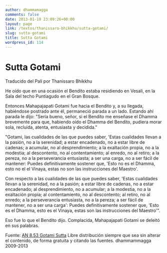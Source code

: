 ```yaml
---
author: dhammamagga
comments: false
date: 2013-01-19 23:09:26+00:00
layout: page
link: /textos/thanissaro-bhikkhu/sutta-gotami/
slug: sutta-gotami
title: Sutta Gotami
wordpress_id: 114
---
```





# Sutta Gotami




Traducido del Pali por Thanissaro Bhikkhu<!-- more -->




He oído que en una ocasión el Bendito estaba residiendo en Vesali, en la Sala del techo Puntiagudo en el Gran Bosque.








Entonces Mahapajapati Gotami fue hacia el Bendito y, a su llegada, habiéndose postrado ante él, permaneció parada a un lado. Estando ahí parada le dijo: "Sería bueno, señor, si el Bendito me enseñase el Dhamma brevemente para que, habiendo oído el Dhamma del Bendito, pudiera morar sola, recluida, atenta, entusiasta y decidida."


"Gotami, las cualidades de las que puedes saber, 'Estas cualidades llevan a la pasión, no a la serenidad; a estar encadenado, no a estar libre de cadenas; a acumular, no al desprendimiento; a la exaltación propia, no a la modestia; al descontento, no al contentamiento; al enredo, no al retiro; a la pereza, no a la perseverancia entusiasta; a ser una carga, no a ser fácil de mantener: Puedes definitivamente sostener que, 'Esto no es el Dhamma, esto no el el Vinaya, estas no son las instrucciones del Maestro'.

Con respecto a las cualidades de las que puedes saber, 'Estas cualidades llevan a la serenidad, no a la pasión; a estar libre de cadenas, no a estar encadenado; al desprendimiento, no a acumular; a la modestia, no a la exaltación propia; al contentamiento, no al descontento; al retiro, no al enredo; a la perseverancia entusiasta, no a la pereza; a ser fácil de mantener, no a ser una carga': Puedes definitivamente sostener que, 'Esto es el Dhamma, esto es el Vinaya, estas son las instrucciones del Maestro'".

Eso fue lo que el Bendito dijo. Complacida, Mahapajapati Gotami se deleitó en sus palabras.<!-- more -->


Fuente: [AN 8.53 Gotami Sutta](http://www.accesstoinsight.org/tipitaka/an/an08/an08.053.than.html)
Libre distribución siempre que sea sin alterar el contenido, de forma gratuita y citando las fuentes.
dhammammagga 2009-2013




